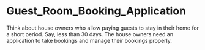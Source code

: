 # Guest_Room_Booking_Application
Think about house owners who allow paying guests to stay in their home for a short period. Say, less than 30 days. The house owners need an application to take bookings and manage their bookings properly.
